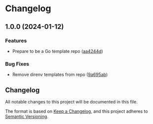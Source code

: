 # Changelog

## 1.0.0 (2024-01-12)


### Features

* Prepare to be a Go template repo ([aa4244d](https://github.com/memes/go-template/commit/aa4244d217db96cd22502120d8dcc4c6aed837a6))


### Bug Fixes

* Remove direnv templates from repo ([9a695ab](https://github.com/memes/go-template/commit/9a695ab6345903cbc9bd037ba41aa42480ee3e92))

## Changelog

<!-- markdownlint-disable MD024 -->

All notable changes to this project will be documented in this file.

The format is based on [Keep a Changelog](https://keepachangelog.com/en/1.0.0/),
and this project adheres to [Semantic Versioning](https://semver.org/spec/v2.0.0.html).
